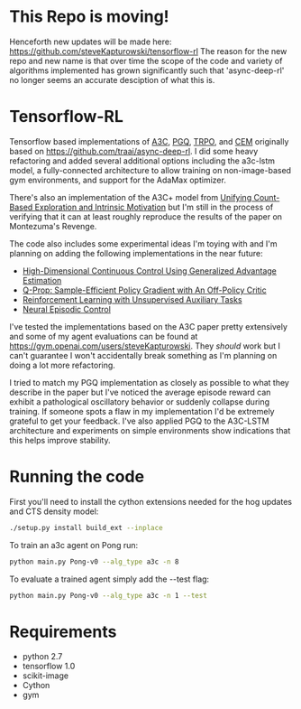 # This Repo is moving!
Henceforth new updates will be made here: https://github.com/steveKapturowski/tensorflow-rl
The reason for the new repo and new name is that over time the scope of the code and variety of algorithms implemented has grown significantly such that 'async-deep-rl' no longer seems an accurate desciption of what this is.

# Tensorflow-RL

Tensorflow based implementations of [A3C](https://arxiv.org/abs/1602.01783),
[PGQ](https://arxiv.org/abs/1611.01626), 
[TRPO](https://arxiv.org/abs/1502.05477), and
[CEM](http://www.aaai.org/Papers/ICML/2003/ICML03-068.pdf)
originally based on https://github.com/traai/async-deep-rl. I did some heavy refactoring and added several
additional options including the a3c-lstm model, a fully-connected architecture to allow training on
non-image-based gym environments, and support for the AdaMax optimizer.

There's also an implementation of the A3C+ model from [Unifying Count-Based Exploration and Intrinsic Motivation](https://arxiv.org/abs/1606.01868) but I'm still in the process of verifying that it can at least roughly reproduce the results of the paper on Montezuma's Revenge.

The code also includes some experimental ideas I'm toying with and I'm planning on adding the following implementations
in the near future:
- [High-Dimensional Continuous Control Using Generalized Advantage Estimation](https://arxiv.org/abs/1506.02438)
- [Q-Prop: Sample-Efficient Policy Gradient with An Off-Policy Critic](https://arxiv.org/abs/1611.02247)
- [Reinforcement Learning with Unsupervised Auxiliary Tasks](https://arxiv.org/abs/1611.05397)
- [Neural Episodic Control](https://arxiv.org/abs/1703.01988)

I've tested the implementations based on the A3C paper pretty extensively and some of my agent evaluations can be
found at https://gym.openai.com/users/steveKapturowski. They *should* work but I can't guarantee I won't accidentally
break something as I'm planning on doing a lot more refactoring.

I tried to match my PGQ implementation as closely as possible to what they describe in the paper but I've noticed the
average episode reward can exhibit a pathological oscillatory behavior or suddenly collapse during training. If someone spots a flaw in my implementation I'd be extremely grateful to get your feedback. I've also applied PGQ to the A3C-LSTM architecture and experiments on simple environments show indications that this helps improve stability.

# Running the code
First you'll need to install the cython extensions needed for the hog updates and CTS density model:
```bash
./setup.py install build_ext --inplace
```

To train an a3c agent on Pong run:
```bash
python main.py Pong-v0 --alg_type a3c -n 8
```

To evaluate a trained agent simply add the --test flag:
```bash
python main.py Pong-v0 --alg_type a3c -n 1 --test
```

# Requirements
- python 2.7
- tensorflow 1.0
- scikit-image
- Cython
- gym
